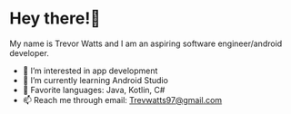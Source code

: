 # Hey there!👋 
My name is Trevor Watts and I am an aspiring software engineer/android developer.

- 👀 I’m interested in app development
- 🌱 I’m currently learning Android Studio
- :wrench: Favorite languages: Java, Kotlin, C#
- 📫 Reach me through email: Trevwatts97@gmail.com


